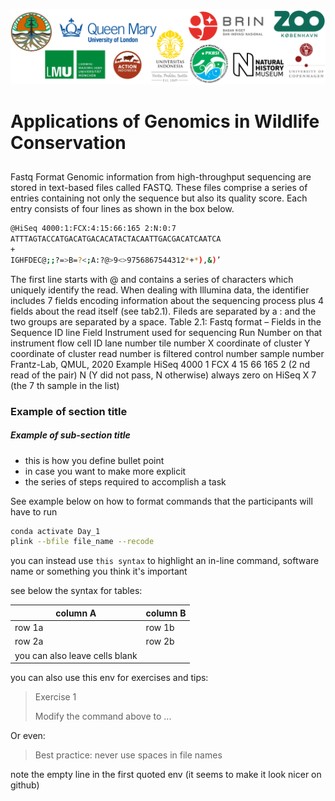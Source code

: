 ![Workshop-logo](../IM/LOGO_new.png)
# Applications of Genomics in Wildlife Conservation

##  

Fastq Format
Genomic information from high-throughput sequencing are stored in text-based files called
FASTQ. These files comprise a series of entries containing not only the sequence but also
its quality score. Each entry consists of four lines as shown in the box below.

```sh
@HiSeq 4000:1:FCX:4:15:66:165 2:N:0:7
ATTTAGTACCATGACATGACACATACTACAATTGACGACATCAATCA
+
IGHFDEC@;;?=>B=?<;A:?@>9<>9756867544312*+*),&)’
```

The first line starts with @ and contains a series of characters which uniquely identify
the read. When dealing with Illumina data, the identifier includes 7 fields encoding
information about the sequencing process plus 4 fields about the read itself (see tab2.1).
Fileds are separated by a : and the two groups are separated by a space.
Table 2.1: Fastq format – Fields in the Sequence ID line
Field
Instrument used for sequencing
Run Number on that instrument
flow cell ID
lane number
tile number
X coordinate of cluster
Y coordinate of cluster
read number
is filtered
control number
sample number
Frantz-Lab, QMUL, 2020
Example
HiSeq 4000
1
FCX
4
15
66
165
2 (2 nd read of the pair)
N (Y did not pass, N otherwise)
always zero on HiSeq X
7 (the 7 th sample in the list)

### Example of section title 
##### Example of sub-section title 
- this is how you define bullet point
- in case you want to make more explicit 
- the series of steps required to accomplish a task 

See example below on how to format commands that the participants will have to run

```sh
conda activate Day_1
plink --bfile file_name --recode
```

you can instead use `this syntax` to highlight an in-line command, software name or something you think it's important

see below the syntax for tables:

| column A | column B |
| ------ | ------ |
| row 1a | row 1b |
| row 2a | row 2b |
| you can also leave cells blank | |

you can also use this env for exercises and tips:
> Exercise 1 
> 
> Modify the command above to ...

Or even:
> Best practice: never use spaces in file names

note the empty line in the first quoted env (it seems to make it look nicer on github) 
